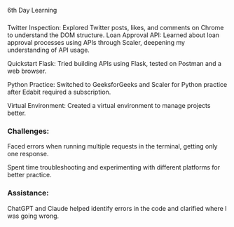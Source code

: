 6th Day Learning
### 
Twitter Inspection: Explored Twitter posts, likes, and comments on Chrome to understand the DOM structure.
Loan Approval API: Learned about loan approval processes using APIs through Scaler, deepening my understanding of API usage.

Quickstart Flask: Tried building APIs using Flask, tested on Postman and a web browser.

Python Practice: Switched to GeeksforGeeks and Scaler for Python practice after Edabit required a subscription.

Virtual Environment: Created a virtual environment to manage projects better.

### Challenges:

Faced errors when running multiple requests in the terminal, getting only one response.

Spent time troubleshooting and experimenting with different platforms for better practice.

### Assistance:

ChatGPT and Claude helped identify errors in the code and clarified where I was going wrong.
